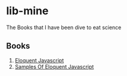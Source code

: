 # lib-mine
The Books that I have been dive to eat science

## Books
   1. [Eloquent Javascript](https://eloquentjavascript.net/)
   1. [Samples Of Eloquent Javascript ](https://eloquentjavascript.net/code/#0)
